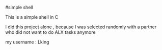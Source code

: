 #simple shell

This is a simple shell in C

I did this project alone , because I was selected randomly with a partner who did not want to do ALX tasks anymore

my username : Lking
